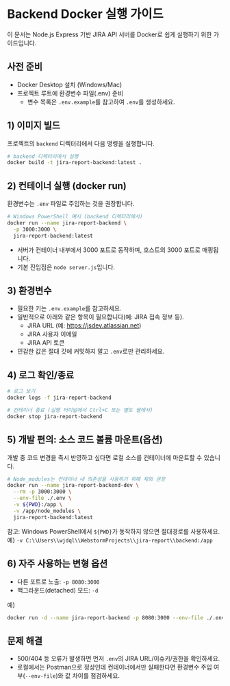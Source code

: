 # Backend Docker 실행 가이드

이 문서는 Node.js Express 기반 JIRA API 서버를 Docker로 쉽게 실행하기 위한 가이드입니다.

## 사전 준비
- Docker Desktop 설치 (Windows/Mac)
- 프로젝트 루트에 환경변수 파일(.env) 준비
  - 변수 목록은 `.env.example`를 참고하여 `.env`를 생성하세요.

## 1) 이미지 빌드
프로젝트의 `backend` 디렉터리에서 다음 명령을 실행합니다.

```bash
# backend 디렉터리에서 실행
docker build -t jira-report-backend:latest .
```

## 2) 컨테이너 실행 (docker run)
환경변수는 `.env` 파일로 주입하는 것을 권장합니다.

```bash
# Windows PowerShell 예시 (backend 디렉터리에서)
docker run --name jira-report-backend \
  -p 3000:3000 \
  jira-report-backend:latest
```

- 서버가 컨테이너 내부에서 3000 포트로 동작하며, 호스트의 3000 포트로 매핑됩니다.
- 기본 진입점은 `node server.js`입니다.

## 3) 환경변수
- 필요한 키는 `.env.example`를 참고하세요.
- 일반적으로 아래와 같은 항목이 필요합니다(예: JIRA 접속 정보 등).
  - JIRA URL (예: https://jsdev.atlassian.net)
  - JIRA 사용자 이메일
  - JIRA API 토큰
- 민감한 값은 절대 깃에 커밋하지 말고 `.env`로만 관리하세요.

## 4) 로그 확인/종료
```bash
# 로그 보기
docker logs -f jira-report-backend

# 컨테이너 종료 (실행 터미널에서 Ctrl+C 또는 별도 쉘에서)
docker stop jira-report-backend
```

## 5) 개발 편의: 소스 코드 볼륨 마운트(옵션)
개발 중 코드 변경을 즉시 반영하고 싶다면 로컬 소스를 컨테이너에 마운트할 수 있습니다.

```bash
# Node_modules는 컨테이너 내 의존성을 사용하기 위해 제외 권장
docker run --name jira-report-backend-dev \
  --rm -p 3000:3000 \
  --env-file ./.env \
  -v ${PWD}:/app \
  -v /app/node_modules \
  jira-report-backend:latest
```

참고: Windows PowerShell에서 `${PWD}`가 동작하지 않으면 절대경로를 사용하세요. 예) `-v C:\\Users\\wjdql\\WebstormProjects\\jira-report\\backend:/app`

## 6) 자주 사용하는 변형 옵션
- 다른 포트로 노출: `-p 8080:3000`
- 백그라운드(detached) 모드: `-d`

예)
```bash
docker run -d --name jira-report-backend -p 8080:3000 --env-file ./.env jira-report-backend:latest
```

## 문제 해결
- 500/404 등 오류가 발생하면 먼저 `.env`의 JIRA URL/이슈키/권한을 확인하세요.
- 로컬에서는 Postman으로 정상인데 컨테이너에서만 실패한다면 환경변수 주입 여부(`--env-file`)와 값 차이를 점검하세요.
